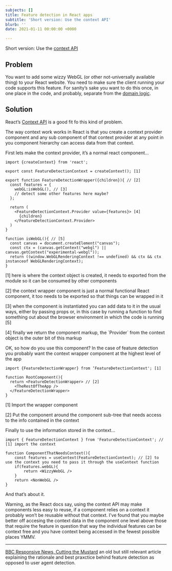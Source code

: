 ```yaml
---
subjects: []
title: Feature detection in React apps
subtitle: 'Short version: Use the context API'
blurb: ''
date: 2021-01-11 00:00:00 +0000

---
```

Short version: Use the [context API](https://reactjs.org/docs/context.html)

## Problem

You want to add some wizzy WebGL (or other not-universally available thing) to your React website. You need to make sure the client running your code supports this feature. For sanity’s sake you want to do this once, in one place in the code, and probably, separate from the [domain logic](https://en.wikipedia.org/wiki/Business_logic).

## Solution

React’s [Context API](https://reactjs.org/docs/context.html) is a good fit fo this kind of problem.

The way context work works in React is that you create a context provider component and any sub component of that context provider at any point in you component hierarchy can access data from that context.

First lets make the context provider, it’s a normal react component…

    import {createContext} from 'react';
    
    export const FeatureDetectionContext = createContext(); [1]
    
    export function FeatureDetectionWrapper({children}){ // [2]
      const features = {
      	webGL:isWebGL(), // [3]
        // detect some other features here maybe?
      };
      
      return (
        <FeatureDetectionContext.Provider value={features}> [4]
          {children}
        </FeatureDetectionContext.Provider>
      )
    }
    
    function isWebGL(){	// [5]
      const canvas = document.createElement("canvas");
      const ctx = (canvas.getContext("webgl") || canvas.getContext("experimental-webgl")); 
      return ((window.WebGLRenderingContext !== undefined) && ctx && ctx instanceof WebGLRenderingContext);
    }

\[1\] here is where the context object  is created, it needs to exported from the module so it can be consumed by other components

\[2\] the context wrapper component is just a normal functional React component, it too needs to be exported so that things can be wrapped in it

\[3\] when the component is instantiated you can add data to it in the usual ways, either by passing props or, in this case by running a function to find something out about the browser environment in which the code is running \[5\]

\[4\] finally we return the component markup, the \`Provider\` from the context object  is the outer bit of this markup

OK, so how do you use this component? In the case of feature detection you probably want the context wrapper component at the highest level of the app

    import {FeatureDetectionWrapper} from ‘FeatureDetectionContext'; [1]
    
    function RootComponent(){
      return <FeatureDetectionWrapper> // [2]
        <TheRestOfTheApp />
      </FeatureDetectionWrapper>
    }

\[1\] Import the wrapper component

\[2\] Put the component around the component sub-tree that needs access to the info contained in the context

Finally to use the information stored in the context…

    import { FeatureDetectionContext } from 'FeatureDetectionContext'; // [1] import the context 
    
    function ComponentThatNeedsContext(){
    	const features = useContext(FeatureDetectionContext); // [2] to use the context you need to pass it through the useContext function
    	if(features.webGL){
    		return <WizzyWebGL />
    	}
    	return <NonWebGL />
    } 

And that’s about it.

Warning, as the React docs say, using the context API may make components less easy to reuse, if a component relies on a context it probably won’t be reusable without that context. I've found that you maybe better off accesing the context data in the component one level above those that require the feature in question that way the individual features can be context free and you have context being accessed in the fewest possible places YMMV.

***

[BBC Responsive News, Cutting the Mustard](https://responsivenews.co.uk/post/18948466399/cutting-the-mustard) an old but still relevant article explaining the rationale and best praxctice behind feature detection as opposed to user agent detection. 